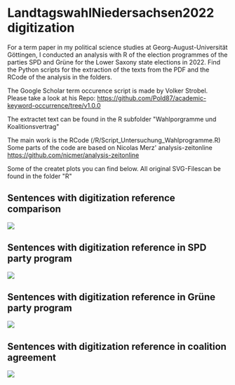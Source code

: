 # LandtagswahlNiedersachsen2022 digitization
 
For a term paper in my political science studies at Georg-August-Universität Göttingen, I conducted an analysis with R of the election programmes of the parties SPD and Grüne for the Lower Saxony state elections in 2022. 
Find the Python scripts for the extraction of the texts from the PDF and the RCode of the analysis in the folders.

The Google Scholar term occurence script is made by Volker Strobel. Please take a look at his Repo:
https://github.com/Pold87/academic-keyword-occurrence/tree/v1.0.0

The extractet text  can be found in the R subfolder "Wahlporgramme und Koalitionsvertrag"

The main work is the RCode (/R/Script_Untersuchung_Wahlprogramme.R) 
Some parts of the code are based on Nicolas Merz' analysis-zeitonline https://github.com/nicmer/analysis-zeitonline

Some of the createt plots you can find below. All original SVG-Filescan be found in the folder "R"

<h2>Sentences with digitization reference comparison</h2>
<img src="https://user-images.githubusercontent.com/115144212/226452942-5b38c156-9070-4d29-bb47-31f8f43f6661.svg">


<h2>Sentences with digitization reference in SPD party program</h2>
<img src="https://user-images.githubusercontent.com/115144212/226451202-4397ecf1-0c4d-42ac-bde2-5ffe201e13a8.svg">

<h2>Sentences with digitization reference in Grüne party program</h2>
<img src="https://user-images.githubusercontent.com/115144212/226451785-8eb3642e-e0c3-4ca9-85c5-da6715453099.svg">

<h2>Sentences with digitization reference in coalition agreement</h2>
<img src="https://user-images.githubusercontent.com/115144212/226451137-35a6b94a-0b04-4c0f-87fb-b37e2813baba.svg">
